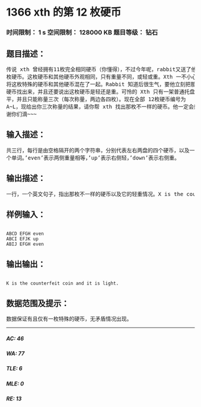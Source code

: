 # 1366 xth 的第 12 枚硬币   
### 时间限制： 1 s     空间限制： 128000 KB     题目等级： 钻石  
## 题目描述：  

<pre>
传说 xth 曾经拥有11枚完全相同硬币（你懂得），不过今年呢，rabbit又送了他一  
枚硬币。这枚硬币和其他硬币外观相同，只有重量不同，或轻或重。Xth 一不小心，  
将这枚特殊的硬币和其他硬币混在了一起。Rabbit 知道后很生气，要他立刻把那枚  
硬币找出来，并且还要说出这枚硬币是轻还是重。可怜的 Xth 只有一架普通托盘天  
平，并且只能称量三次（每次称量，两边各四枚）。现在全部 12枚硬币编号为  
A~L，现给出你三次称量的结果，请你帮 xth 找出那枚不一样的硬币。他一定会感  
谢你们滴~~~
</pre>
  
  
## 输入描述：  

<pre>
共三行，每行是由空格隔开的两个字符串，分别代表左右两盘的四个硬币，以及一  
个单词。’even’表示两侧重量相等，’up’表示右侧轻，’down’表示右侧重。
</pre>
  
  
## 输出描述：  

<pre>
一行，一个英文句子，指出那枚不一样的硬币以及它的轻重情况。X is the counterfeit coin and it is light/heavy. (X表示硬币)
</pre>
  
  
## 样例输入：  

<pre><code>
ABCD EFGH even   
ABCI EFJK up   
ABIJ EFGH even
</code></pre>
  
  
## 输出输出：  

<pre><code>
K is the counterfeit coin and it is light.
</code></pre>
  
  
## 数据范围及提示：  

<pre>
数据保证有且仅有一枚特殊的硬币，无矛盾情况出现。
</pre>
  
  
***  

##### AC: 46  
##### WA: 77  
##### TLE: 6  
##### MLE: 0  
##### RE: 13  

